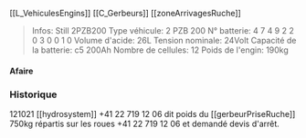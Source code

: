 [[L_VehiculesEngins]] [[C_Gerbeurs]] [[zoneArrivagesRuche]]

> Infos: Still 2PZB200
Type véhicule: 2 PZB 200
N° batterie: 4 7 4 9 2 2 0 3 0 0 1 0
Volume d'acide: 26L
Tension nominale: 24Volt
Capacité de la batterie: c5 200Ah
Nombre de cellules: 12
Poids de l'engin: 190kg

#### Afaire 

### Historique
121021 [[hydrosystem]] +41 22 719 12 06 dit poids du [[gerbeurPriseRuche]] 750kg répartis sur les roues +41 22 719 12 06 et demandé devis d'arrêt.
